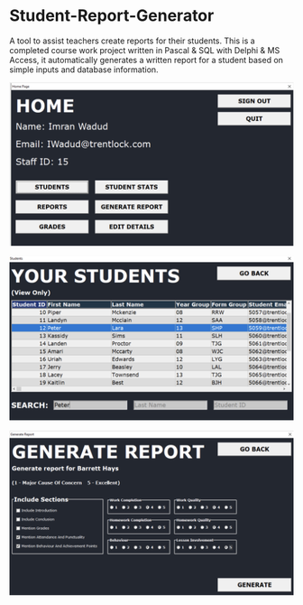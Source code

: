 # Student-Report-Generator
A tool to assist teachers create reports for their students. This is a completed course work project written in Pascal & SQL with Delphi & MS Access, it automatically generates a written report for a student based on simple inputs and database information.

![alt text](https://github.com/jude-james/Student-Report-Generator/blob/main/sshmp.png)

![alt text](https://github.com/jude-james/Student-Report-Generator/blob/main/sssp.png)

![alt text](https://github.com/jude-james/Student-Report-Generator/blob/main/ssgrp.png)
